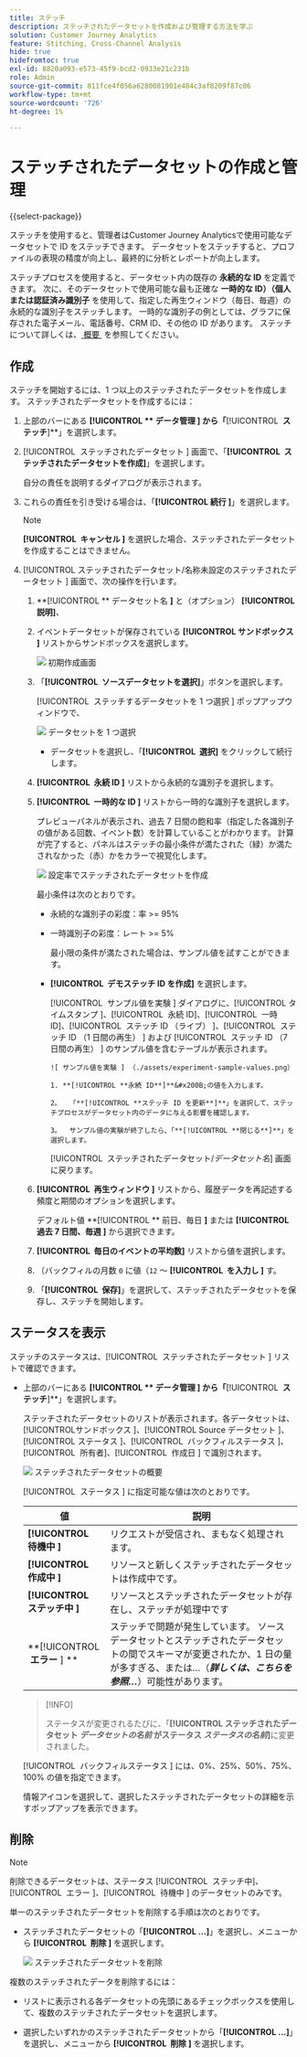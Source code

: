 ```yaml
---
title: ステッチ
description: ステッチされたデータセットを作成および管理する方法を学ぶ
solution: Customer Journey Analytics
feature: Stitching, Cross-Channel Analysis
hide: true
hidefromtoc: true
exl-id: 8820a093-e573-45f9-bcd2-0933e21c231b
role: Admin
source-git-commit: 811fce4f056a6280081901e484c3af8209f87c06
workflow-type: tm+mt
source-wordcount: '726'
ht-degree: 1%

---
```


# ステッチされたデータセットの作成と管理

{{select-package}}

ステッチを使用すると、管理者はCustomer Journey Analyticsで使用可能なデータセットで ID をステッチできます。 データセットをステッチすると、プロファイルの表現の精度が向上し、最終的に分析とレポートが向上します。

ステッチプロセスを使用すると、データセット内の既存の **永続的な ID** を定義できます。 次に、そのデータセットで使用可能な最も正確な **一時的な ID）（個人または認証済み識別子** を使用して、指定した再生ウィンドウ（毎日、毎週）の永続的な識別子をステッチします。 一時的な識別子の例としては、グラフに保存された電子メール、電話番号、CRM ID、その他の ID があります。 ステッチについて詳しくは、[&#x200B; 概要 &#x200B;](overview.md) を参照してください。

## 作成

ステッチを開始するには、1 つ以上のステッチされたデータセットを作成します。 ステッチされたデータセットを作成するには：

1. 上部のバーにある **[!UICONTROL ** データ管理 **]** から「**[!UICONTROL **&#x200B; ステッチ &#x200B;**]**」を選択します。

2. [!UICONTROL &#x200B; ステッチされたデータセット &#x200B;] 画面で、「**[!UICONTROL **&#x200B; ステッチされたデータセットを作成 &#x200B;**]**」を選択します。

   自分の責任を説明するダイアログが表示されます。

3. これらの責任を引き受ける場合は、「**[!UICONTROL **&#x200B; 続行 &#x200B;**]**」を選択します。

   >[!NOTE]
   >
   >    **[!UICONTROL **&#x200B; キャンセル &#x200B;**]** を選択した場合、ステッチされたデータセットを作成することはできません。

4. [!UICONTROL &#x200B; ステッチされたデータセット/名称未設定のステッチされたデータセット &#x200B;] 画面で、次の操作を行います。

   1. **[!UICONTROL ** データセット名 **]** と（オプション） **[!UICONTROL **&#x200B; 説明 &#x200B;**]**、

   2. イベントデータセットが保存されている **[!UICONTROL **&#x200B; サンドボックス &#x200B;**]** リストからサンドボックスを選択します。

      ![&#x200B; 初期作成画面 &#x200B;](./assets/create-initial.png)

   3. 「**[!UICONTROL **&#x200B; ソースデータセットを選択 &#x200B;**]**」ボタンを選択します。

      [!UICONTROL &#x200B; ステッチするデータセットを 1 つ選択 &#x200B;] ポップアップウィンドウで、

      ![&#x200B; データセットを 1 つ選択 &#x200B;](./assets/select-one-dataset.png)

      - データセットを選択し、「**[!UICONTROL **&#x200B; 選択 &#x200B;**]** をクリックして続行します。

   4. **[!UICONTROL **&#x200B; 永続 ID &#x200B;**]** リストから永続的な識別子を選択します。

   5. **[!UICONTROL **&#x200B; 一時的な ID &#x200B;**]** リストから一時的な識別子を選択します。

      プレビューパネルが表示され、過去 7 日間の飽和率（指定した各識別子の値がある回数、イベント数）を計算していることがわかります。 計算が完了すると、パネルはステッチの最小条件が満たされた（緑）か満たされなかった（赤）かをカラーで視覚化します。

      ![&#x200B; 設定率でステッチされたデータセットを作成 &#x200B;](./assets/create-before-experimenting.png)

      最小条件は次のとおりです。

      - 永続的な識別子の彩度：率 >= 95%

      - 一時識別子の彩度：レート >= 5%

        最小限の条件が満たされた場合は、サンプル値を試すことができます。

      - **[!UICONTROL **&#x200B; デモステッチ ID を作成 &#x200B;**]** を選択します。

        [!UICONTROL &#x200B; サンプル値を実験 &#x200B;] ダイアログに、[!UICONTROL &#x200B; タイムスタンプ &#x200B;]、[!UICONTROL &#x200B; 永続 ID]、[!UICONTROL &#x200B; 一時 ID]、[!UICONTROL &#x200B; ステッチ ID （ライブ） &#x200B;]、[!UICONTROL &#x200B; ステッチ ID （1 日間の再生） &#x200B;] および [!UICONTROL &#x200B; ステッチ ID （7 日間の再生） &#x200B;] のサンプル値を含むテーブルが表示されます。

            ![ サンプル値を実験 ] （./assets/experiment-sample-values.png） 
            
            1. **[!UICONTROL **永続 ID**]**&#x200B;の値を入力します。
            
            2。  「**[!UICONTROL **ステッチ ID を更新**]**」を選択して、ステッチプロセスがデータセット内のデータに与える影響を確認します。
            
            3。  サンプル値の実験が終了したら、「**[!UICONTROL **閉じる**]**」を選択します。
        

        [!UICONTROL &#x200B; ステッチされたデータセット/_データセット名_] 画面に戻ります。

   6. **[!UICONTROL **&#x200B; 再生ウィンドウ &#x200B;**]** リストから、履歴データを再記述する頻度と期間のオプションを選択します。

      デフォルト値 **[!UICONTROL ** 前日、毎日 **]** または **[!UICONTROL **&#x200B; 過去 7 日間、毎週 &#x200B;**]** から選択できます。

   7. **[!UICONTROL **&#x200B; 毎日のイベントの平均数 &#x200B;**]** リストから値を選択します。

   8. （バックフィルの月数 `0` に値（`12` ～ **[!UICONTROL **&#x200B; を入力し &#x200B;**]** す。

   9. 「**[!UICONTROL **&#x200B; 保存 &#x200B;**]**」を選択して、ステッチされたデータセットを保存し、ステッチを開始します。

## ステータスを表示

ステッチのステータスは、[!UICONTROL &#x200B; ステッチされたデータセット &#x200B;] リストで確認できます。

- 上部のバーにある **[!UICONTROL ** データ管理 **]** から「**[!UICONTROL **&#x200B; ステッチ &#x200B;**]**」を選択します。

  ステッチされたデータセットのリストが表示されます。各データセットは、[!UICONTROL &#x200B; サンドボックス &#x200B;]、[!UICONTROL Source データセット &#x200B;]、[!UICONTROL &#x200B; ステータス &#x200B;]、[!UICONTROL &#x200B; バックフィルステータス &#x200B;]、[!UICONTROL &#x200B; 所有者 &#x200B;]、[!UICONTROL &#x200B; 作成日 &#x200B;] で識別されます。

  ![&#x200B; ステッチされたデータセットの概要 &#x200B;](./assets/overview-stitched-datasetts.png)

  [!UICONTROL &#x200B; ステータス &#x200B;] に指定可能な値は次のとおりです。

  | 値 | 説明 |
  |-----|-----|
  | **[!UICONTROL **&#x200B; 待機中 &#x200B;**]** | リクエストが受信され、まもなく処理されます。 |
  | **[!UICONTROL **&#x200B; 作成中 &#x200B;**]** | リソースと新しくステッチされたデータセットは作成中です。 |
  | **[!UICONTROL **&#x200B; ステッチ中 &#x200B;**]** | リソースとステッチされたデータセットが存在し、ステッチが処理中です |
  | **[!UICONTROL **&#x200B; エラー &#x200B;**] **&#x200B; | ステッチで問題が発生しています。 ソースデータセットとステッチされたデータセットの間でスキーマが変更されたか、1 日の量が多すぎる、または…（_**&#x200B;詳しくは、こちらを参照…**_）可能性があります。 |

  >[!INFO]
  >
  >    ステータスが変更されるたびに、「**[!UICONTROL **&#x200B; ステッチされたデータセット _データセットの名前_ がステータス _ステータスの名前&#x200B;_**]**&#x200B;に変更されました。


  [!UICONTROL &#x200B; バックフィルステータス &#x200B;] には、0%、25%、50%、75%、100% の値を指定できます。

  情報アイコンを選択して、選択したステッチされたデータセットの詳細を示すポップアップを表示できます。


## 削除

>[!NOTE]
>
>削除できるデータセットは、ステータス [!UICONTROL &#x200B; ステッチ中 &#x200B;]、[!UICONTROL &#x200B; エラー &#x200B;]、[!UICONTROL &#x200B; 待機中 &#x200B;] のデータセットのみです。


単一のステッチされたデータセットを削除する手順は次のとおりです。

- ステッチされたデータセットの「**[!UICONTROL **...**]**」を選択し、メニューから **[!UICONTROL **&#x200B; 削除 &#x200B;**]** を選択します。

  ![&#x200B; ステッチされたデータセットを削除 &#x200B;](./assets/delete-stitched-dataset.png)

複数のステッチされたデータを削除するには：

- リストに表示される各データセットの先頭にあるチェックボックスを使用して、複数のステッチされたデータセットを選択します。

- 選択したいずれかのステッチされたデータセットから「**[!UICONTROL **...**]**」を選択し、メニューから **[!UICONTROL **&#x200B; 削除 &#x200B;**]** を選択します。

